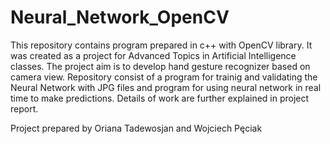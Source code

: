 # Neural_Network_OpenCV

This repository contains program prepared in c++ with OpenCV library.
It was created as a project for Advanced Topics in Artificial Intelligence classes.
The project aim is to develop hand gesture recognizer based on camera view.
Repository consist of a program for trainig and validating the Neural Network with JPG files and program for using neural network in real time to make predictions.
Details of work are further explained in project report.

Project prepared by Oriana Tadewosjan and Wojciech Pęciak
